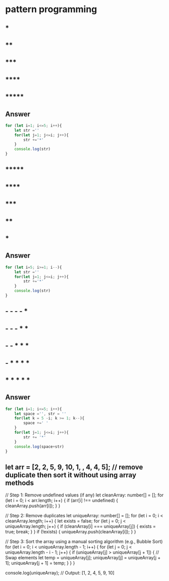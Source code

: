 # pattern programming

## *
## **
## ***
## ****
## *****

## Answer
```javascript
for (let i=1; i<=5; i++){
    let str =''
    for(let j=1; j<=i; j++){
        str +='*'
    }
    console.log(str)
}
```
## *****
## ****
## ***
## **
## *

## Answer
```javascript
for (let i=5; i>=1; i--){
    let str =''
    for(let j=1; j<=i; j++){
        str +='*'
    }
    console.log(str)
}
```
## - - - - * 
## - - - * * 
## - - * * * 
## - * * * * 
## * * * * *

## Answer
```javascript
for (let i=1; i<=5; i++){
    let space ='', str = ''
    for(let k = 5 -i; k >= 1; k--){
        space +=' ' 
    }
    for(let j=1; j<=i; j++){
        str += '*'
    }
    console.log(space+str)
}
```
## let arr = [2, 2, 5, 9, 10, 1, , 4, 4, 5]; // remove duplicate then sort it without using array methods

// Step 1: Remove undefined values (if any)
let cleanArray: number[] = [];
for (let i = 0; i < arr.length; i++) {
  if (arr[i] !== undefined) {
    cleanArray.push(arr[i]);
  }
}

// Step 2: Remove duplicates
let uniqueArray: number[] = [];
for (let i = 0; i < cleanArray.length; i++) {
  let exists = false;
  for (let j = 0; j < uniqueArray.length; j++) {
    if (cleanArray[i] === uniqueArray[j]) {
      exists = true;
      break;
    }
  }
  if (!exists) {
    uniqueArray.push(cleanArray[i]);
  }
}

// Step 3: Sort the array using a manual sorting algorithm (e.g., Bubble Sort)
for (let i = 0; i < uniqueArray.length - 1; i++) {
  for (let j = 0; j < uniqueArray.length - i - 1; j++) {
    if (uniqueArray[j] > uniqueArray[j + 1]) {
      // Swap elements
      let temp = uniqueArray[j];
      uniqueArray[j] = uniqueArray[j + 1];
      uniqueArray[j + 1] = temp;
    }
  }
}

console.log(uniqueArray); // Output: [1, 2, 4, 5, 9, 10]


